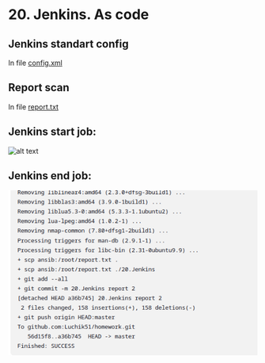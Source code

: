# 20. Jenkins. As code

## Jenkins standart config 
In file [config.xml](config.xml) 

## Report scan 
In file [report.txt](report.txt) 

## Jenkins start job:
![alt text](figures/start_job.png.png)

## Jenkins end job:
![alt text](figures/end_job.png)
